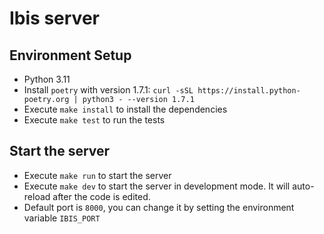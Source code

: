 # Ibis server

## Environment Setup
- Python 3.11
- Install `poetry` with version 1.7.1: `curl -sSL https://install.python-poetry.org | python3 - --version 1.7.1`
- Execute `make install` to install the dependencies
- Execute `make test` to run the tests

## Start the server
- Execute `make run` to start the server
- Execute `make dev` to start the server in development mode. It will auto-reload after the code is edited.
- Default port is `8000`, you can change it by setting the environment variable `IBIS_PORT`